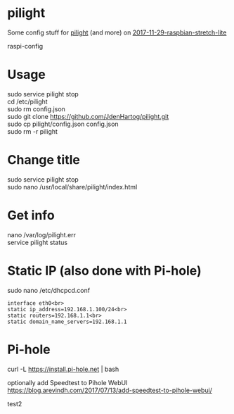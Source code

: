 # pilight
Some config stuff for [pilight](https://www.pilight.org) (and more) on [2017-11-29-raspbian-stretch-lite](https://www.raspberrypi.org/downloads/raspbian/)

raspi-config

# Usage
sudo service pilight stop<br>
cd /etc/pilight<br>
sudo rm config.json<br>
sudo git clone https://github.com/JdenHartog/pilight.git<br>
sudo cp pilight/config.json config.json<br>
sudo rm -r pilight<br>

# Change title
sudo service pilight stop<br>
sudo nano /usr/local/share/pilight/index.html

# Get info
nano /var/log/pilight.err<br>
service pilight status<br>

# Static IP (also done with Pi-hole)
sudo nano /etc/dhcpcd.conf
```
interface eth0<br>
static ip_address=192.168.1.100/24<br>
static routers=192.168.1.1<br>
static domain_name_servers=192.168.1.1
```

# Pi-hole
curl -L https://install.pi-hole.net | bash

optionally add Speedtest to Pihole WebUI<br>
https://blog.arevindh.com/2017/07/13/add-speedtest-to-pihole-webui/



test2
